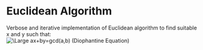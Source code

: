 # Euclidean Algorithm
Verbose and iterative implementation of Euclidean algorithm to find suitable x and y such that:
<br />
![\Large ax+by=gcd(a,b)](https://latex.codecogs.com/svg.latex?\Large&space;ax+by=gcd(a,b))  (Diophantine Equation)


